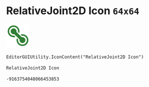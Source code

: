 # RelativeJoint2D Icon `64x64`
<img src="/img/RelativeJoint2D%20Icon.png" width=64 height=64>

``` CSharp
EditorGUIUtility.IconContent("RelativeJoint2D Icon")
```
```
RelativeJoint2D Icon
```
```
-9163754048066453853
```
